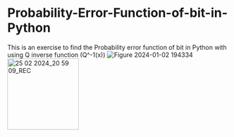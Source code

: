 # Probability-Error-Function-of-bit-in-Python
This is an exercise to find the Probability error function of bit in Python with using Q inverse function (Q^-1(x))
![Figure 2024-01-02 194334](https://github.com/Panos994/Probability-Error-Function-of-bit-in-Python/assets/118283261/b5f1c7fc-efbc-4844-a4f1-f9ee5d01c152)
<img width="162" alt="25 02 2024_20 59 09_REC" src="https://github.com/Panos994/Probability-Error-Function-of-bit-in-Python/assets/118283261/7927dae7-ad45-4efd-b3fe-598f892693b7">

